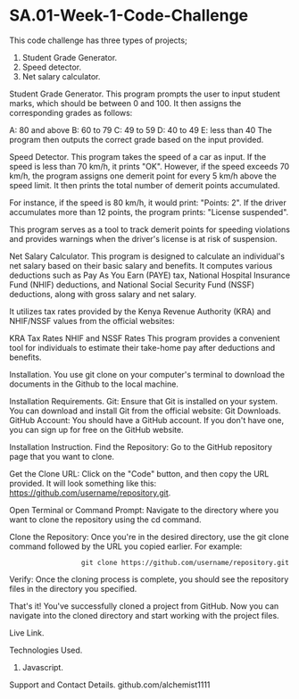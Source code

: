 # SA.01-Week-1-Code-Challenge
This code challenge has three types of projects;
1. Student Grade Generator.
2. Speed detector.
3. Net salary calculator.

Student Grade Generator.
This program prompts the user to input student marks, which should be between 0 and 100. It then assigns the corresponding grades as follows:

A: 80 and above
B: 60 to 79
C: 49 to 59
D: 40 to 49
E: less than 40
The program then outputs the correct grade based on the input provided.


Speed Detector.
This program takes the speed of a car as input. If the speed is less than 70 km/h, it prints "OK". However, if the speed exceeds 70 km/h, the program assigns one demerit point for every 5 km/h above the speed limit. It then prints the total number of demerit points accumulated.

For instance, if the speed is 80 km/h, it would print: "Points: 2". If the driver accumulates more than 12 points, the program prints: "License suspended".

This program serves as a tool to track demerit points for speeding violations and provides warnings when the driver's license is at risk of suspension. 

 


Net Salary Calculator.
This program is designed to calculate an individual's net salary based on their basic salary and benefits. It computes various deductions such as Pay As You Earn (PAYE) tax, National Hospital Insurance Fund (NHIF) deductions, and National Social Security Fund (NSSF) deductions, along with gross salary and net salary.

It utilizes tax rates provided by the Kenya Revenue Authority (KRA) and NHIF/NSSF values from the official websites:

KRA Tax Rates
NHIF and NSSF Rates
This program provides a convenient tool for individuals to estimate their take-home pay after deductions and benefits.



Installation.
You use git clone on your computer's terminal to download the documents in the Github to the local machine.


Installation Requirements.
Git: Ensure that Git is installed on your system. You can download and install Git from the official website: Git Downloads.
GitHub Account: You should have a GitHub account. If you don't have one, you can sign up for free on the GitHub website.


Installation Instruction.
Find the Repository: Go to the GitHub repository page that you want to clone.

Get the Clone URL: Click on the "Code" button, and then copy the URL provided. It will look something like this: https://github.com/username/repository.git.

Open Terminal or Command Prompt: Navigate to the directory where you want to clone the repository using the cd command.

Clone the Repository: Once you're in the desired directory, use the git clone command followed by the URL you copied earlier. For example:


                      git clone https://github.com/username/repository.git

Verify: Once the cloning process is complete, you should see the repository files in the directory you specified.

That's it! You've successfully cloned a project from GitHub. Now you can navigate into the cloned directory and start working with the project files.


Live Link.


Technologies Used.
1. Javascript.
   


Support and Contact Details.
                                   github.com/alchemist1111
